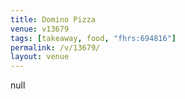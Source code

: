 ```yaml
---
title: Domino Pizza
venue: v13679
tags: [takeaway, food, "fhrs:694816"]
permalink: /v/13679/
layout: venue
---
```

null